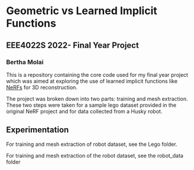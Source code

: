 # Geometric vs Learned Implicit Functions
## EEE4022S 2022- Final Year Project
### Bertha Molai

This is a repository containing the core code used for my final year project which was aimed at exploring the use of learned implicit functions like [NeRFs](https://www.matthewtancik.com/nerf) for 3D reconstruction.

The project was broken down into two parts: training and mesh extraction. These two steps were taken for a sample lego dataset provided in the original NeRF project and for data collected from a Husky robot.

## Experimentation
For training and mesh extraction of robot dataset, see the Lego folder.

For training and mesh extraction of the robot dataset, see the robot_data folder